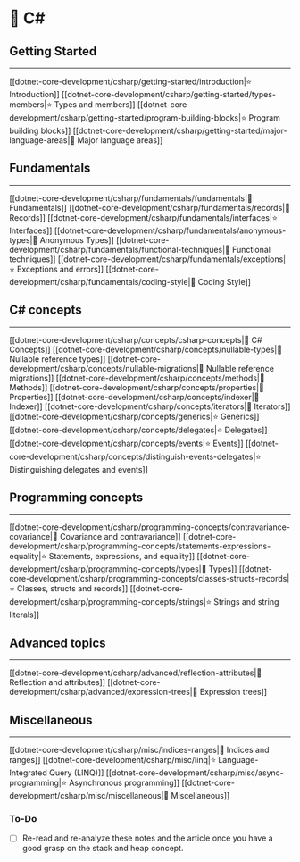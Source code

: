 # 🚪 C# 

## Getting Started
---

[[dotnet-core-development/csharp/getting-started/introduction|⭐ Introduction]]
[[dotnet-core-development/csharp/getting-started/types-members|⭐ Types and members]]
[[dotnet-core-development/csharp/getting-started/program-building-blocks|⭐ Program building blocks]]
[[dotnet-core-development/csharp/getting-started/major-language-areas|🏓 Major language areas]]

## Fundamentals
---

[[dotnet-core-development/csharp/fundamentals/fundamentals|🏓 Fundamentals]]
[[dotnet-core-development/csharp/fundamentals/records|🏓 Records]]
[[dotnet-core-development/csharp/fundamentals/interfaces|⭐ Interfaces]]
[[dotnet-core-development/csharp/fundamentals/anonymous-types|🏓 Anonymous Types]]
[[dotnet-core-development/csharp/fundamentals/functional-techniques|🏓 Functional techniques]]
[[dotnet-core-development/csharp/fundamentals/exceptions|⭐ Exceptions and errors]]
[[dotnet-core-development/csharp/fundamentals/coding-style|🏓 Coding Style]]

## C# concepts
---

[[dotnet-core-development/csharp/concepts/csharp-concepts|🏓 C# Concepts]]
[[dotnet-core-development/csharp/concepts/nullable-types|🏓 Nullable reference types]]
[[dotnet-core-development/csharp/concepts/nullable-migrations|🏓 Nullable reference migrations]]
[[dotnet-core-development/csharp/concepts/methods|🏓 Methods]]
[[dotnet-core-development/csharp/concepts/properties|🏓 Properties]]
[[dotnet-core-development/csharp/concepts/indexer|🏓 Indexer]]
[[dotnet-core-development/csharp/concepts/iterators|🏓 Iterators]]
[[dotnet-core-development/csharp/concepts/generics|⭐ Generics]]
[[dotnet-core-development/csharp/concepts/delegates|⭐ Delegates]]
[[dotnet-core-development/csharp/concepts/events|⭐ Events]]
[[dotnet-core-development/csharp/concepts/distinguish-events-delegates|⭐ Distinguishing delegates and events]]

## Programming concepts
---

[[dotnet-core-development/csharp/programming-concepts/contravariance-covariance|🏓 Covariance and contravariance]]
[[dotnet-core-development/csharp/programming-concepts/statements-expressions-equality|⭐ Statements, expressions, and equality]]
[[dotnet-core-development/csharp/programming-concepts/types|🏓 Types]]
[[dotnet-core-development/csharp/programming-concepts/classes-structs-records|⭐ Classes, structs and records]]
[[dotnet-core-development/csharp/programming-concepts/strings|⭐ Strings and string literals]]

## Advanced topics
---

[[dotnet-core-development/csharp/advanced/reflection-attributes|🏓 Reflection and attributes]]
[[dotnet-core-development/csharp/advanced/expression-trees|🏓 Expression trees]]

## Miscellaneous
---

[[dotnet-core-development/csharp/misc/indices-ranges|🏓 Indices and ranges]]
[[dotnet-core-development/csharp/misc/linq|⭐ Language-Integrated Query (LINQ)]]
[[dotnet-core-development/csharp/misc/async-programming|⭐ Asynchronous programming]]
[[dotnet-core-development/csharp/misc/miscellaneous|🏓 Miscellaneous]]


### To-Do

- [ ] Re-read and re-analyze these notes and the article once you have a good grasp on the stack and heap concept.